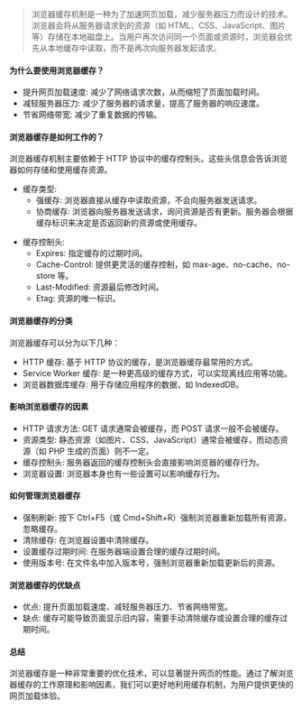 > 浏览器缓存机制是一种为了加速网页加载，减少服务器压力而设计的技术。浏览器会将从服务器请求到的资源（如 HTML、CSS、JavaScript、图片等）存储在本地磁盘上。当用户再次访问同一个页面或资源时，浏览器会优先从本地缓存中读取，而不是再次向服务器发起请求。

#### 为什么要使用浏览器缓存？

- 提升网页加载速度: 减少了网络请求次数，从而缩短了页面加载时间。
- 减轻服务器压力: 减少了服务器的请求量，提高了服务器的响应速度。
- 节省网络带宽: 减少了重复数据的传输。

#### 浏览器缓存是如何工作的？

浏览器缓存机制主要依赖于 HTTP 协议中的缓存控制头。这些头信息会告诉浏览器如何存储和使用缓存资源。

- 缓存类型:
  - 强缓存: 浏览器直接从缓存中读取资源，不会向服务器发送请求。
  - 协商缓存: 浏览器向服务器发送请求，询问资源是否有更新。服务器会根据缓存标识来决定是否返回新的资源或使用缓存。

* 缓存控制头:
  - Expires: 指定缓存的过期时间。
  - Cache-Control: 提供更灵活的缓存控制，如 max-age、no-cache、no-store 等。
  - Last-Modified: 资源最后修改时间。
  - Etag: 资源的唯一标识。

#### 浏览器缓存的分类

浏览器缓存可以分为以下几种：

- HTTP 缓存: 基于 HTTP 协议的缓存，是浏览器缓存最常用的方式。
- Service Worker 缓存: 是一种更高级的缓存方式，可以实现离线应用等功能。
- 浏览器数据库缓存: 用于存储应用程序的数据，如 IndexedDB。

#### 影响浏览器缓存的因素

- HTTP 请求方法: GET 请求通常会被缓存，而 POST 请求一般不会被缓存。
- 资源类型: 静态资源（如图片、CSS、JavaScript）通常会被缓存，而动态资源（如 PHP 生成的页面）则不一定。
- 缓存控制头: 服务器返回的缓存控制头会直接影响浏览器的缓存行为。
- 浏览器设置: 浏览器本身也有一些设置可以影响缓存行为。

#### 如何管理浏览器缓存

- 强制刷新: 按下 Ctrl+F5（或 Cmd+Shift+R）强制浏览器重新加载所有资源，忽略缓存。
- 清除缓存: 在浏览器设置中清除缓存。
- 设置缓存过期时间: 在服务器端设置合理的缓存过期时间。
- 使用版本号: 在文件名中加入版本号，强制浏览器重新加载更新后的资源。

#### 浏览器缓存的优缺点

- 优点: 提升页面加载速度、减轻服务器压力、节省网络带宽。
- 缺点: 缓存可能导致页面显示旧内容，需要手动清除缓存或设置合理的缓存过期时间。

#### 总结

浏览器缓存是一种非常重要的优化技术，可以显著提升网页的性能。通过了解浏览器缓存的工作原理和影响因素，我们可以更好地利用缓存机制，为用户提供更快的网页加载体验。
